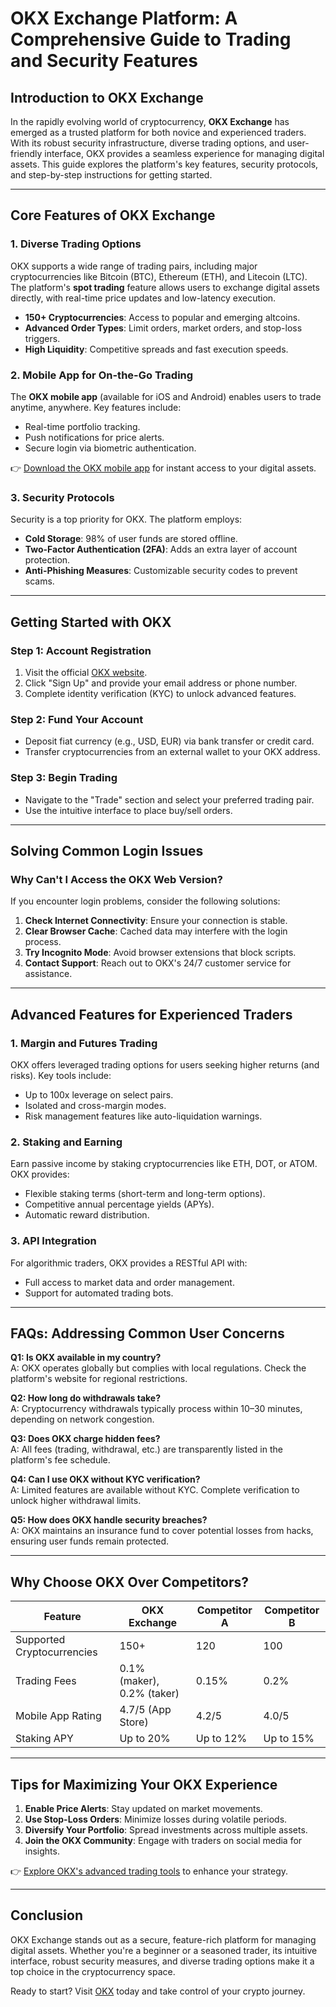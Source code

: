 # OKX Exchange Platform: A Comprehensive Guide to Trading and Security Features  

## Introduction to OKX Exchange  
In the rapidly evolving world of cryptocurrency, **OKX Exchange** has emerged as a trusted platform for both novice and experienced traders. With its robust security infrastructure, diverse trading options, and user-friendly interface, OKX provides a seamless experience for managing digital assets. This guide explores the platform's key features, security protocols, and step-by-step instructions for getting started.  

---

## Core Features of OKX Exchange  

### 1. **Diverse Trading Options**  
OKX supports a wide range of trading pairs, including major cryptocurrencies like Bitcoin (BTC), Ethereum (ETH), and Litecoin (LTC). The platform's **spot trading** feature allows users to exchange digital assets directly, with real-time price updates and low-latency execution.  

- **150+ Cryptocurrencies**: Access to popular and emerging altcoins.  
- **Advanced Order Types**: Limit orders, market orders, and stop-loss triggers.  
- **High Liquidity**: Competitive spreads and fast execution speeds.  

### 2. **Mobile App for On-the-Go Trading**  
The **OKX mobile app** (available for iOS and Android) enables users to trade anytime, anywhere. Key features include:  
- Real-time portfolio tracking.  
- Push notifications for price alerts.  
- Secure login via biometric authentication.  

👉 [Download the OKX mobile app](https://bit.ly/okx-bonus) for instant access to your digital assets.  

### 3. **Security Protocols**  
Security is a top priority for OKX. The platform employs:  
- **Cold Storage**: 98% of user funds are stored offline.  
- **Two-Factor Authentication (2FA)**: Adds an extra layer of account protection.  
- **Anti-Phishing Measures**: Customizable security codes to prevent scams.  

---

## Getting Started with OKX  

### Step 1: Account Registration  
1. Visit the official [OKX website](https://bit.ly/okx-bonus).  
2. Click "Sign Up" and provide your email address or phone number.  
3. Complete identity verification (KYC) to unlock advanced features.  

### Step 2: Fund Your Account  
- Deposit fiat currency (e.g., USD, EUR) via bank transfer or credit card.  
- Transfer cryptocurrencies from an external wallet to your OKX address.  

### Step 3: Begin Trading  
- Navigate to the "Trade" section and select your preferred trading pair.  
- Use the intuitive interface to place buy/sell orders.  

---

## Solving Common Login Issues  

### Why Can't I Access the OKX Web Version?  
If you encounter login problems, consider the following solutions:  

1. **Check Internet Connectivity**: Ensure your connection is stable.  
2. **Clear Browser Cache**: Cached data may interfere with the login process.  
3. **Try Incognito Mode**: Avoid browser extensions that block scripts.  
4. **Contact Support**: Reach out to OKX's 24/7 customer service for assistance.  

---

## Advanced Features for Experienced Traders  

### 1. **Margin and Futures Trading**  
OKX offers leveraged trading options for users seeking higher returns (and risks). Key tools include:  
- Up to 100x leverage on select pairs.  
- Isolated and cross-margin modes.  
- Risk management features like auto-liquidation warnings.  

### 2. **Staking and Earning**  
Earn passive income by staking cryptocurrencies like ETH, DOT, or ATOM. OKX provides:  
- Flexible staking terms (short-term and long-term options).  
- Competitive annual percentage yields (APYs).  
- Automatic reward distribution.  

### 3. **API Integration**  
For algorithmic traders, OKX provides a RESTful API with:  
- Full access to market data and order management.  
- Support for automated trading bots.  

---

## FAQs: Addressing Common User Concerns  

**Q1: Is OKX available in my country?**  
A: OKX operates globally but complies with local regulations. Check the platform's website for regional restrictions.  

**Q2: How long do withdrawals take?**  
A: Cryptocurrency withdrawals typically process within 10–30 minutes, depending on network congestion.  

**Q3: Does OKX charge hidden fees?**  
A: All fees (trading, withdrawal, etc.) are transparently listed in the platform's fee schedule.  

**Q4: Can I use OKX without KYC verification?**  
A: Limited features are available without KYC. Complete verification to unlock higher withdrawal limits.  

**Q5: How does OKX handle security breaches?**  
A: OKX maintains an insurance fund to cover potential losses from hacks, ensuring user funds remain protected.  

---

## Why Choose OKX Over Competitors?  

| Feature                | OKX Exchange          | Competitor A         | Competitor B         |  
|------------------------|-----------------------|----------------------|----------------------|  
| Supported Cryptocurrencies | 150+                 | 120                  | 100                  |  
| Trading Fees            | 0.1% (maker), 0.2% (taker) | 0.15%                | 0.2%                 |  
| Mobile App Rating       | 4.7/5 (App Store)     | 4.2/5                | 4.0/5                |  
| Staking APY             | Up to 20%             | Up to 12%            | Up to 15%            |  

---

## Tips for Maximizing Your OKX Experience  

1. **Enable Price Alerts**: Stay updated on market movements.  
2. **Use Stop-Loss Orders**: Minimize losses during volatile periods.  
3. **Diversify Your Portfolio**: Spread investments across multiple assets.  
4. **Join the OKX Community**: Engage with traders on social media for insights.  

👉 [Explore OKX's advanced trading tools](https://bit.ly/okx-bonus) to enhance your strategy.  

---

## Conclusion  
OKX Exchange stands out as a secure, feature-rich platform for managing digital assets. Whether you're a beginner or a seasoned trader, its intuitive interface, robust security measures, and diverse trading options make it a top choice in the cryptocurrency space.  

Ready to start? Visit [OKX](https://bit.ly/okx-bonus) today and take control of your crypto journey.